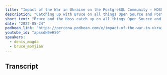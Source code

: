```yaml
---
title: "Impact of the War in Ukraine on the PostgreSQL Community – HOSS Talks FOSS 68 With Bruce Momjian"
description: "Catching up with Bruce on all things Open Source and PostgreSQL"
short_text: "Bruce and the Hoss catch up on all things Open Source and PostgreSQL.  They talk about the impact of the war in Ukraine on the PostgreSQL community & the rise of protest ware in open source.  Matt and Bruce also jump into the impact of end user/developers feelings towards databases in general on the future of PostgreSQL development.  Some developers care about databases but don’t have time, but there are others who don’t care. How do we involve both of these groups and inspire them?  Will derivative projects based on PostgreSQL help or hinder this effort?  Tune in and hear our thoughts."
date: "2022-05-24"
podbean_link: "https://percona.podbean.com/e/impact-of-the-war-in-ukraine-on-the-postgresql-community-%e2%80%93-hoss-talks-foss-68-with-bruce-momjian/"
youtube_id: "apssdN9eH50"
speakers:
  - denis_magda
  - bruce_momjian
---
```


## Transcript


